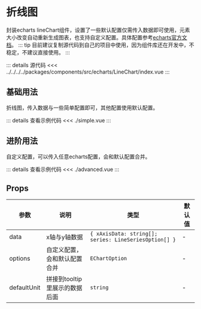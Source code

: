 <script lang="ts" setup>
import SimpleExample from './simple.vue'
import AdvancedExample from './advanced.vue'
</script>
# 折线图

封装echarts lineChart组件，设置了一些默认配置仅需传入数据即可使用，元素大小改变自动重新生成图表，也支持自定义配置。具体配置参考[echarts官方文档](https://echarts.apache.org/zh/option.html#title)。
::: tip
目前建议复制源代码到自己的项目中使用，因为组件库还在开发中，不稳定，不建议直接使用。
:::  

::: details 源代码
<<< ../../../../packages/components/src/echarts/LineChart/index.vue
:::

## 基础用法

折线图，传入数据与一些简单配置即可，其他配置使用默认配置。
<SimpleExample />

::: details 查看示例代码
<<< ./simple.vue
:::

## 进阶用法

自定义配置，可以传入任意echarts配置，会和默认配置合并。

<AdvancedExample />

::: details 查看示例代码
<<< ./advanced.vue
:::

## Props

| 参数 | 说明 | 类型 | 默认值 |
| --- | --- | --- | --- |
| data | x轴与y轴数据 | `{ xAxisData: string[]; series: LineSeriesOption[] }` | - |
| options | 自定义配置，会和默认配置合并 | `EChartOption` | - |
| defaultUnit | 拼接到tooltip里展示的数据后面 | `string` | - |
